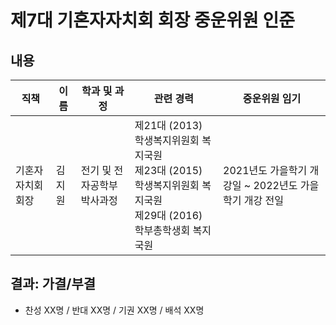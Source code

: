 제7대 기혼자자치회 회장 중운위원 인준
===

## 내용

| 직책 | 이름 | 학과 및 과정 | 관련 경력 | 중운위원 임기 |
|---|---|---|---|---|
| 기혼자자치회 회장 | 김지원 | 전기 및 전자공학부 박사과정 | 제21대 (2013) 학생복지위원회 복지국원<br>제23대 (2015) 학생복지위원회 복지국원<br>제29대 (2016) 학부총학생회 복지국원 | 2021년도 가을학기 개강일 ~ 2022년도 가을학기 개강 전일 |

## 결과: 가결/부결
- 찬성 XX명 / 반대 XX명 / 기권 XX명 / 배석 XX명
